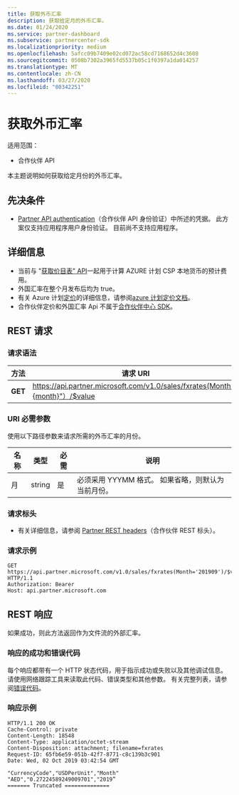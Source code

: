 ```yaml
---
title: 获取外币汇率
description: 获取给定月的外币汇率。
ms.date: 01/24/2020
ms.service: partner-dashboard
ms.subservice: partnercenter-sdk
ms.localizationpriority: medium
ms.openlocfilehash: 5afcc09b7409e02cd072ac58cd7168652d4c3608
ms.sourcegitcommit: 0508b7302a3965fd5537b05c1f0397a1da014257
ms.translationtype: MT
ms.contentlocale: zh-CN
ms.lasthandoff: 03/27/2020
ms.locfileid: "80342251"
---
```

# <a name="get-foreign-exchange-rates"></a>获取外币汇率

适用范围：

- 合作伙伴 API

本主题说明如何获取给定月份的外币汇率。

## <a name="prerequisites"></a>先决条件

- [Partner API authentication](api-authentication.md)（合作伙伴 API 身份验证）中所述的凭据。 此方案仅支持应用程序用户身份验证。 目前尚不支持应用程序。


## <a name="details"></a>详细信息

- 当前与 "[获取价目表" API](get-a-price-sheet.md)一起用于计算 AZURE 计划 CSP 本地货币的预计费用。
- 外国汇率在整个月发布后均为 true。
- 有关 Azure 计划[定价](pricing.md)的详细信息，请参阅[azure 计划定价文档](https://docs.microsoft.com/partner-center/azure-plan-price-list)。
- 合作伙伴定价和外国汇率 Api 不属于[合作伙伴中心 SDK](https://docs.microsoft.com/partner-center/develop/get-started)。

## <a name="rest-request"></a>REST 请求

### <a name="request-syntax"></a>请求语法

| 方法   | 请求 URI                                                                                                 |
|----------|-------------------------------------------------------------------------------------------------------------|
| **GET** | https://api.partner.microsoft.com/v1.0/sales/fxrates(Month="{month}"）/$value                                  |

### <a name="uri-required-parameters"></a>URI 必需参数

使用以下路径参数来请求所需的外币汇率的月份。

| 名称                   | 类型     | 必需 | 说明                                                     |
|------------------------|----------|----------|-----------------------------------------------------------------|
|月                      | string   | 是       | 必须采用 YYYMM 格式。 如果省略，则默认为当前月份。       |

### <a name="request-headers"></a>请求标头

- 有关详细信息，请参阅 [Partner REST headers](headers.md)（合作伙伴 REST 标头）。

### <a name="request-example"></a>请求示例

```http
GET https://api.partner.microsoft.com/v1.0/sales/fxrates(Month='201909')/$value HTTP/1.1
Authorization: Bearer 
Host: api.partner.microsoft.com

```

## <a name="rest-response"></a>REST 响应

如果成功，则此方法返回作为文件流的外部汇率。

### <a name="response-success-and-error-codes"></a>响应的成功和错误代码

每个响应都带有一个 HTTP 状态代码，用于指示成功或失败以及其他调试信息。 请使用网络跟踪工具来读取此代码、错误类型和其他参数。 有关完整列表，请参阅[错误代码](error-codes.md)。

### <a name="response-example"></a>响应示例

``` http
HTTP/1.1 200 OK
Cache-Control: private
Content-Length: 18548
Content-Type: application/octet-stream
Content-Disposition: attachment; filename=fxrates
Request-ID: 65fb6e59-051b-42f7-8771-c8c139b3c901
Date: Wed, 02 Oct 2019 03:42:54 GMT

"CurrencyCode","USDPerUnit","Month"
"AED","0.27224589249009701","2019”
======= Truncated ==============

```
